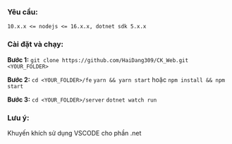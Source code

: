 ### Yêu cầu:

`10.x.x <= nodejs <= 16.x.x, dotnet sdk 5.x.x`

### Cài đặt và chạy:

**Bước 1:**
`git clone https://github.com/HaiDang309/CK_Web.git <YOUR_FOLDER>`

**Bước 2:**
`cd <YOUR_FOLDER>/fe`
`yarn && yarn start` hoặc `npm install && npm start`

**Bước 3:**
`cd <YOUR_FOLDER>/server`
`dotnet watch run`

### Lưu ý:

Khuyến khích sử dụng VSCODE cho phần .net
